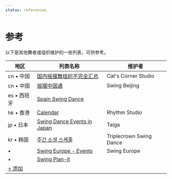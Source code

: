 ```yaml
---
status: references
---
```


# 参考

以下是其他舞者或组织维护的一些列表，可供参考。

| 地区 | 列表名称 | 维护者 |
| --- | --- | --- |
| cn • 中国 | [国内摇摆舞组织不完全汇总](https://mp.weixin.qq.com/s/UdH0yMKJv0TVOQbIcA2h1A) | Cat's Corner Studio |
| cn • 中国 | [摇摆中国通](https://swingbeijing.com/socialdanceinchina) | Swing Beijing |
| es • 西班牙 | [Spain Swing Dance](https://spainswingdance.com) |  |
| hk • 香港 | [Calendar](https://rhythmstudiohk.com/calendar/) | Rhythm Studio |
| jp • 日本 | [Swing Dance Events in Japan](https://sites.google.com/view/swingdanceeventsinjapan/home) | Taiga |
| kr • 韩国 | [주간 소셜 스케줄](https://docs.google.com/spreadsheets/d/1f2y-doDtxlxZwswSB-yWs5n7A01xBccFQLDnFCLnTns) | Triplecrown Swing Dance |
|  •  | [Swing Europe - Events](https://swingingeurope.eu/events) | Swing Europe |
|  •  | [Swing Plan-it](https://www.swingplanit.com) |  |
| [+ 添加](https://github.com/swingdance/references/issues/new)
